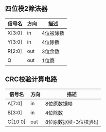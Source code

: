## 四位模2除法器

| 信号名 | 方向 | 描述      |
| ------ | ---- | --------- |
| X[3:0] | in   | 4位被除数 |
| Y[3:0] | in   | 4位除数   |
| R[2:0] | out  | 3位余数   |
| Q      | out  | 1位商     |

## CRC校验计算电路

| 信号名  | 方向 | 描述                  |
| ------- | ---- | --------------------- |
| A[7:0]  | in   | 8位原数据帧           |
| B[3:0]  | in   | 4位除数               |
| C[10:0] | out  | 8位原数据帧+3位校验码 |

